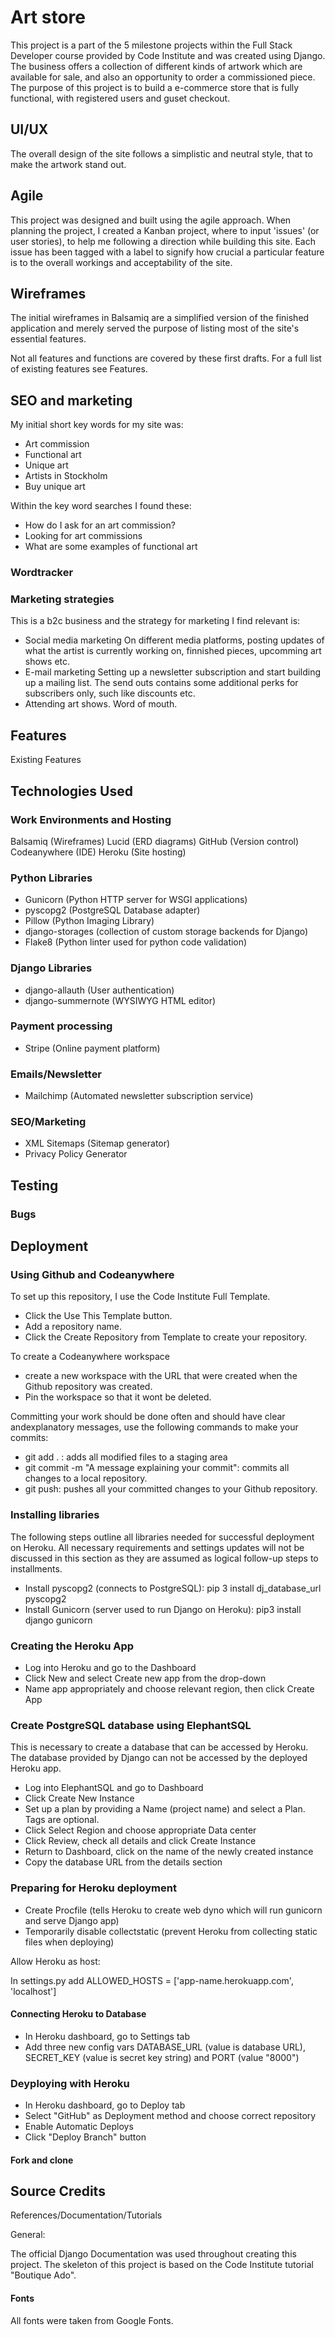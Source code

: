 # Art store

This project is a part of the 5 milestone projects within the Full Stack Developer course provided by Code Institute and was created using Django. The business offers a collection of different kinds of artwork which are available for sale, and also an opportunity to order a commissioned piece.
The purpose of this project is to build a e-commerce store that is fully functional, with registered users and guset checkout.

## UI/UX

The overall design of the site follows a simplistic and neutral style, that to make the artwork stand out.

## Agile

This project was designed and built using the agile approach. When planning the project, I created a Kanban project, where to input 'issues' (or user stories), to help me following a direction while building this site. Each issue has been tagged with a label to signify how crucial a particular feature is to the overall workings and acceptability of the site.

## Wireframes

The initial wireframes in Balsamiq are a simplified version of the finished application and merely served the purpose of listing most of the site's essential features.

Not all features and functions are covered by these first drafts. For a full list of existing features see Features.

## SEO and marketing

My initial short key words for my site was:

- Art commission
- Functional art
- Unique art
- Artists in Stockholm
- Buy unique art

Within the key word searches I found these:

- How do I ask for an art commission?
- Looking for art commissions
- What are some examples of functional art

### Wordtracker

### Marketing strategies

This is a b2c business and the strategy for marketing I find relevant is:

- Social media marketing
On different media platforms, posting updates of what the artist is currently working on, finnished pieces, upcomming art shows etc.  
- E-mail marketing
Setting up a newsletter subscription and start building up a mailing list. The send outs contains some additional perks for subscribers only, such like discounts etc.
- Attending art shows. Word of mouth.

## Features

Existing Features

## Technologies Used

### Work Environments and Hosting

Balsamiq (Wireframes)
Lucid (ERD diagrams)
GitHub (Version control)
Codeanywhere (IDE)
Heroku (Site hosting)

### Python Libraries

- Gunicorn (Python HTTP server for WSGI applications)
- pyscopg2 (PostgreSQL Database adapter)
- Pillow (Python Imaging Library)
- django-storages (collection of custom storage backends for Django)
- Flake8 (Python linter used for python code validation)

### Django Libraries

- django-allauth (User authentication)
- django-summernote (WYSIWYG HTML editor)

### Payment processing

- Stripe (Online payment platform)

### Emails/Newsletter

- Mailchimp (Automated newsletter subscription service)

### SEO/Marketing

- XML Sitemaps (Sitemap generator)
- Privacy Policy Generator

## Testing

### Bugs

## Deployment

### Using Github and Codeanywhere

To set up this repository, I use the Code Institute Full Template.

- Click the Use This Template button.
- Add a repository name.
- Click the Create Repository from Template to create your repository.

To create a Codeanywhere workspace

- create a new workspace with the URL that were created when the Github repository was created.
- Pin the workspace so that it wont be deleted.

Committing your work should be done often and should have clear andexplanatory messages, use the following commands to make your commits:

- git add . : adds all modified files to a staging area
- git commit -m "A message explaining your commit": commits all changes to a local repository.
- git push: pushes all your committed changes to your Github repository.

### Installing libraries

The following steps outline all libraries needed for successful deployment on Heroku. All necessary requirements and settings updates will not be discussed in this section as they are assumed as logical follow-up steps to installments.

- Install pyscopg2 (connects to PostgreSQL): pip 3 install dj_database_url pyscopg2
- Install Gunicorn (server used to run Django on Heroku): pip3 install django gunicorn

### Creating the Heroku App

- Log into Heroku and go to the Dashboard
- Click New and select Create new app from the drop-down
- Name app appropriately and choose relevant region, then click Create App

### Create PostgreSQL database using ElephantSQL

This is necessary to create a database that can be accessed by Heroku. The database provided by Django can not be accessed by the deployed Heroku app.

- Log into ElephantSQL and go to Dashboard
- Click Create New Instance
- Set up a plan by providing a Name (project name) and select a Plan. Tags are optional.
- Click Select Region and choose appropriate Data center
- Click Review, check all details and click Create Instance
- Return to Dashboard, click on the name of the newly created instance
- Copy the database URL from the details section

### Preparing for Heroku deployment

- Create Procfile (tells Heroku to create web dyno which will run gunicorn and serve Django app)
- Temporarily disable collectstatic (prevent Heroku from collecting static files when deploying)

Allow Heroku as host:

In settings.py add ALLOWED_HOSTS = ['app-name.herokuapp.com', 'localhost']

#### Connecting Heroku to Database

- In Heroku dashboard, go to Settings tab
- Add three new config vars DATABASE_URL (value is database URL), SECRET_KEY (value is secret key string) and PORT (value "8000")

### Deyploying with Heroku

- In Heroku dashboard, go to Deploy tab
- Select "GitHub" as Deployment method and choose correct repository
- Enable Automatic Deploys
- Click "Deploy Branch" button

#### Fork and clone

## Source Credits

References/Documentation/Tutorials

General:

The official Django Documentation was used throughout creating this project. The skeleton of this project is based on the Code Institute tutorial "Boutique Ado".

#### Fonts

All fonts were taken from Google Fonts.
